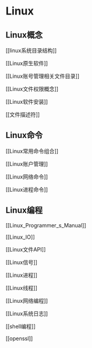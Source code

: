 # Linux 

## Linux概念

[[linux系统目录结构]]

[[Linux原生软件]]

[[Linux账号管理相关文件目录]]

[[Linux文件权限概念]]

[[Linux软件安装]]

[[文件描述符]]

## Linux命令

[[Linux常用命令组合]]

[[Linux账户管理]]

[[Linux网络命令]]

[[Linux进程命令]]

## Linux编程

[[Linux_Programmer_s_Manual]]

[[Linux_IO]]

[[Linux文件API]]

[[Linux信号]]

[[Linux进程]]

[[Linux线程]]

[[Linux网络编程]]

[[Linux系统日志]]

[[shell编程]]

[[openssl]]
